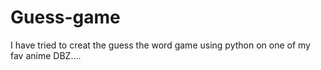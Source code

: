 # Guess-game
I have tried to creat the guess the word game using python on one of my fav anime DBZ....
